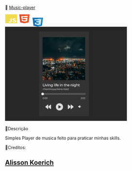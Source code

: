 🎵 <a href='https://alissonkoerich.github.io/music-player/' target='_blank'> Music-player</a>
 
  <img align="centen" alt="alisson-Js" height="30" width="40" src="https://raw.githubusercontent.com/devicons/devicon/master/icons/javascript/javascript-plain.svg">
  <img align="centen" alt="alisson-HTML" height="30" width="40" src="https://raw.githubusercontent.com/devicons/devicon/master/icons/html5/html5-original.svg">
  <img align="center" alt="alisson-CSS" height="30" width="40" src="https://raw.githubusercontent.com/devicons/devicon/master/icons/css3/css3-original.svg"> 
 
<img height='8%' width='80%' src='images/musicplayer.png'>

📑Descrição

<p>Simples Player de musica feito para praticar minhas skills.

🔨Creditos:

<a href='https://github.com/alissonKoerich'>Alisson Koerich</a>
 ------------------------------------------------------------------
